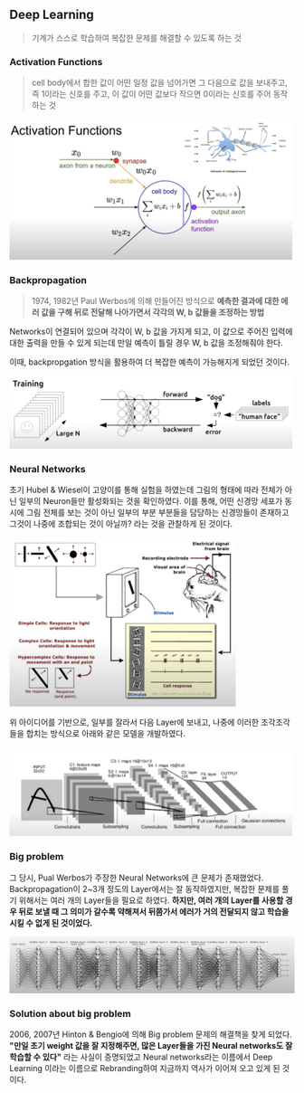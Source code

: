 ## Deep Learning
> 기계가 스스로 학습하여 복잡한 문제를 해결할 수 있도록 하는 것

### Activation Functions
> cell body에서 합한 값이 어떤 일정 값을 넘어가면 그 다음으로 값을 보내주고, 즉 1이라는 신호를 주고, 이 값이 어떤 값보다 작으면 0이라는 신호를 주어 동작하는 것

<img src="img/activation_functions.png" style="width:500px;">

### Backpropagation 
> 1974, 1982년 Paul Werbos에 의해 만들어진 방식으로 <strong>예측한 결과에 대한 에러 값을 구해 뒤로 전달해 나아가면서 각각의 W, b 값들을 조정하는 방법</strong>

Networks이 연결되어 있으며 각각이 W, b 값을 가지게 되고, 이 값으로 주어진 입력에 대한 출력을 만들 수 있게 되는데 만일 예측이 틀릴 경우 W, b 값을 조정해줘야 한다. 

이때, backpropgation 방식을 활용하여 더 복잡한 예측이 가능해지게 되었던 것이다. 

<img src="img/Backpropagation.png" style="width:500px;">

### Neural Networks 

초기 Hubel & Wiesel이 고양이를 통해 실험을 하였는데 그림의 형태에 따라 전체가 아닌 일부의 Neuron들만 활성화되는 것을 확인하였다. 이를 통해, 어떤 신경망 세포가 동시에 그림 전체를 보는 것이 아닌 일부의 부분 부분들을 담당하는 신경망들이 존재하고 그것이 나중에 조합되는 것이 아닐까? 라는 것을 관찰하게 된 것이다. 

<img src="img/convolutional_nn.png" style="width: 400px; height: 300px;"/>

위 아이디어를 기반으로, 일부를 잘라서 다음 Layer에 보내고, 나중에 이러한 조각조각들을 합치는 방식으로 아래와 같은 모델을 개발하였다.  
   
<img src="img/nn.png" style="width:500px;">

### Big problem

그 당시, Pual Werbos가 주장한 Neural Networks에 큰 문제가 존재했었다. 
Backpropagation이 2~3개 정도의 Layer에서는 잘 동작하였지만, 복잡한 문제를 풀기 위해서는 여러 개의 Layer들을 필요로 하였다. <strong>하지만, 여러 개의 Layer를 사용할 경우 뒤로 보낼 때 그 의미가 갈수록 약해져서 뒤쯤가서 에러가 거의 전달되지 않고 학습을 시킬 수 없게 된 것이었다. </strong>

<img src="img/big_problem.png">

### Solution about big problem

2006, 2007년 Hinton & Bengio에 의해 Big problem 문제의 해결책을 찾게 되었다. 
<strong>"만일 초기 weight 값을 잘 지정해주면, 많은 Layer들을 가진 Neural networks도 잘 학습할 수 있다"</strong> 라는 사실이 증명되었고 Neural networks라는 이름에서 Deep Learning 이라는 이름으로 Rebranding하여 지금까지 역사가 이어져 오고 있게 된 것이다. 

